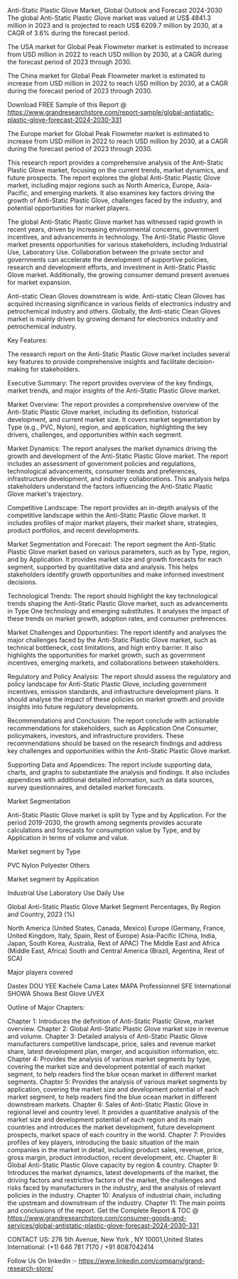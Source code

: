 Anti-Static Plastic Glove Market, Global Outlook and Forecast 2024-2030
The global Anti-Static Plastic Glove market was valued at US$ 4841.3 million in 2023 and is projected to reach US$ 6209.7 million by 2030, at a CAGR of 3.6% during the forecast period.

The USA market for Global Peak Flowmeter market is estimated to increase from USD million in 2022 to reach USD million by 2030, at a CAGR during the forecast period of 2023 through 2030.

The China market for Global Peak Flowmeter market is estimated to increase from USD million in 2022 to reach USD million by 2030, at a CAGR during the forecast period of 2023 through 2030.

Download FREE Sample of this Report @ https://www.grandresearchstore.com/report-sample/global-antistatic-plastic-glove-forecast-2024-2030-331

The Europe market for Global Peak Flowmeter market is estimated to increase from USD million in 2022 to reach USD million by 2030, at a CAGR during the forecast period of 2023 through 2030.

This research report provides a comprehensive analysis of the Anti-Static Plastic Glove market, focusing on the current trends, market dynamics, and future prospects. The report explores the global Anti-Static Plastic Glove market, including major regions such as North America, Europe, Asia-Pacific, and emerging markets. It also examines key factors driving the growth of Anti-Static Plastic Glove, challenges faced by the industry, and potential opportunities for market players.

The global Anti-Static Plastic Glove market has witnessed rapid growth in recent years, driven by increasing environmental concerns, government incentives, and advancements in technology. The Anti-Static Plastic Glove market presents opportunities for various stakeholders, including Industrial Use, Laboratory Use. Collaboration between the private sector and governments can accelerate the development of supportive policies, research and development efforts, and investment in Anti-Static Plastic Glove market. Additionally, the growing consumer demand present avenues for market expansion.

Anti-static Clean Gloves downstream is wide. Anti-static Clean Gloves has acquired increasing significance in various fields of electronics industry and petrochemical industry and others. Globally, the Anti-static Clean Gloves market is mainly driven by growing demand for electronics industry and petrochemical industry.

Key Features:

The research report on the Anti-Static Plastic Glove market includes several key features to provide comprehensive insights and facilitate decision-making for stakeholders.

Executive Summary: The report provides overview of the key findings, market trends, and major insights of the Anti-Static Plastic Glove market.

Market Overview: The report provides a comprehensive overview of the Anti-Static Plastic Glove market, including its definition, historical development, and current market size. It covers market segmentation by Type (e.g., PVC, Nylon), region, and application, highlighting the key drivers, challenges, and opportunities within each segment.

Market Dynamics: The report analyses the market dynamics driving the growth and development of the Anti-Static Plastic Glove market. The report includes an assessment of government policies and regulations, technological advancements, consumer trends and preferences, infrastructure development, and industry collaborations. This analysis helps stakeholders understand the factors influencing the Anti-Static Plastic Glove market's trajectory.

Competitive Landscape: The report provides an in-depth analysis of the competitive landscape within the Anti-Static Plastic Glove market. It includes profiles of major market players, their market share, strategies, product portfolios, and recent developments.

Market Segmentation and Forecast: The report segment the Anti-Static Plastic Glove market based on various parameters, such as by Type, region, and by Application. It provides market size and growth forecasts for each segment, supported by quantitative data and analysis. This helps stakeholders identify growth opportunities and make informed investment decisions.

Technological Trends: The report should highlight the key technological trends shaping the Anti-Static Plastic Glove market, such as advancements in Type One technology and emerging substitutes. It analyses the impact of these trends on market growth, adoption rates, and consumer preferences.

Market Challenges and Opportunities: The report identify and analyses the major challenges faced by the Anti-Static Plastic Glove market, such as technical bottleneck, cost limitations, and high entry barrier. It also highlights the opportunities for market growth, such as government incentives, emerging markets, and collaborations between stakeholders.

Regulatory and Policy Analysis: The report should assess the regulatory and policy landscape for Anti-Static Plastic Glove, including government incentives, emission standards, and infrastructure development plans. It should analyse the impact of these policies on market growth and provide insights into future regulatory developments.

Recommendations and Conclusion: The report conclude with actionable recommendations for stakeholders, such as Application One Consumer, policymakers, investors, and infrastructure providers. These recommendations should be based on the research findings and address key challenges and opportunities within the Anti-Static Plastic Glove market.

Supporting Data and Appendices: The report include supporting data, charts, and graphs to substantiate the analysis and findings. It also includes appendices with additional detailed information, such as data sources, survey questionnaires, and detailed market forecasts.

Market Segmentation

Anti-Static Plastic Glove market is split by Type and by Application. For the period 2019-2030, the growth among segments provides accurate calculations and forecasts for consumption value by Type, and by Application in terms of volume and value.

Market segment by Type

PVC
Nylon
Polyester
Others

Market segment by Application

Industrial Use
Laboratory Use
Daily Use

Global Anti-Static Plastic Glove Market Segment Percentages, By Region and Country, 2023 (%)

North America (United States, Canada, Mexico)
Europe (Germany, France, United Kingdom, Italy, Spain, Rest of Europe)
Asia-Pacific (China, India, Japan, South Korea, Australia, Rest of APAC)
The Middle East and Africa (Middle East, Africa)
South and Central America (Brazil, Argentina, Rest of SCA)

Major players covered

Dastex
DOU YEE
Kachele Cama Latex
MAPA Professionnel
SFE International
SHOWA
Showa Best Glove
UVEX

Outline of Major Chapters:

Chapter 1: Introduces the definition of Anti-Static Plastic Glove, market overview.
Chapter 2: Global Anti-Static Plastic Glove market size in revenue and volume.
Chapter 3: Detailed analysis of Anti-Static Plastic Glove manufacturers competitive landscape, price, sales and revenue market share, latest development plan, merger, and acquisition information, etc.
Chapter 4: Provides the analysis of various market segments by type, covering the market size and development potential of each market segment, to help readers find the blue ocean market in different market segments.
Chapter 5: Provides the analysis of various market segments by application, covering the market size and development potential of each market segment, to help readers find the blue ocean market in different downstream markets.
Chapter 6: Sales of Anti-Static Plastic Glove in regional level and country level. It provides a quantitative analysis of the market size and development potential of each region and its main countries and introduces the market development, future development prospects, market space of each country in the world.
Chapter 7: Provides profiles of key players, introducing the basic situation of the main companies in the market in detail, including product sales, revenue, price, gross margin, product introduction, recent development, etc.
Chapter 8: Global Anti-Static Plastic Glove capacity by region & country.
Chapter 9: Introduces the market dynamics, latest developments of the market, the driving factors and restrictive factors of the market, the challenges and risks faced by manufacturers in the industry, and the analysis of relevant policies in the industry.
Chapter 10: Analysis of industrial chain, including the upstream and downstream of the industry.
Chapter 11: The main points and conclusions of the report.
Get the Complete Report & TOC @ https://www.grandresearchstore.com/consumer-goods-and-services/global-antistatic-plastic-glove-forecast-2024-2030-331

CONTACT US:
276 5th Avenue, New York , NY 10001,United States
International: (+1) 646 781 7170 / +91 8087042414

Follow Us On linkedin :- https://www.linkedin.com/company/grand-research-store/

